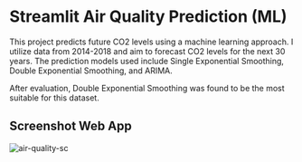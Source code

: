 # Streamlit Air Quality Prediction (ML)

This project predicts future CO2 levels using a machine learning approach. I utilize data from 2014-2018 and aim to forecast CO2 levels for the next 30 years. The prediction models used include Single Exponential Smoothing, Double Exponential Smoothing, and ARIMA. 

After evaluation, Double Exponential Smoothing was found to be the most suitable for this dataset.

## Screenshot Web App

![air-quality-sc](https://github.com/user-attachments/assets/e285b252-dbbe-44cf-a086-62d1e9b56d3d)
